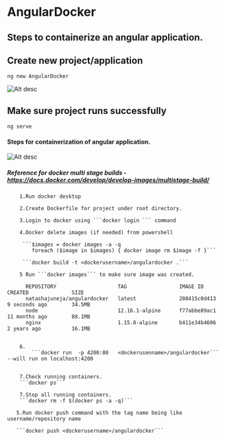 # AngularDocker

## Steps to containerize an angular application.

## Create new project/application

```ng new AngularDocker```

![Alt desc](https://github.com/nj11/AngularDocker/blob/master/screenshots/screenshot1.png)


## Make sure project runs successfully

```ng serve```

#### Steps for containerization of angular application.  

![Alt desc](https://github.com/nj11/AngularDocker/blob/master/screenshots/screenshot2.png)

##### Reference for docker multi stage builds - https://docs.docker.com/develop/develop-images/multistage-build/      
        
        1.Run docker desktop

        2.Create Dockerfile for project under root directory.

        3.Login to docker using ```docker login ``` command

        4.Docker delete images (if needed) from powershell

         ```$images = docker images -a -q
            foreach ($image in $images) { docker image rm $image -f }```

         ```docker build -t <dockerusername>/angulardocker .```
        
        5 Run ```docker images``` to make sure image was created.
         
          REPOSITORY                    TAG                 IMAGE ID            CREATED              SIZE
          natashajuneja/angulardocker   latest              208415c0d413        9 seconds ago        34.5MB
          node                          12.16.1-alpine      f77abbe89ac1        11 months ago        88.1MB
          nginx                         1.15.8-alpine       b411e34b4606        2 years ago          16.1MB
          
               
        6.  
            ```docker run  -p 4200:80   <dockerusenname>/angulardocker``` --will run on localhost:4200
            
                           
        7.Check running containers.
        ```docker ps```
        
        7.Stop all running containers.
        ```docker rm -f $(docker ps -a -q)```
                        
       5.Run docker push command with the tag name being like username/repository name
       
       ```docker push <dockerusername>/angulardocker```

